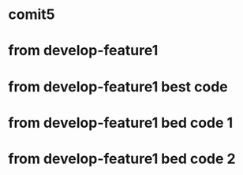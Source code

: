 # 
# comit5
# from develop-feature1
# from develop-feature1 best code
# from develop-feature1 bed code 1
# from develop-feature1 bed code 2

